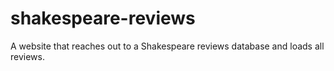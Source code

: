 # shakespeare-reviews
A website that reaches out to a Shakespeare reviews database and loads all reviews.
